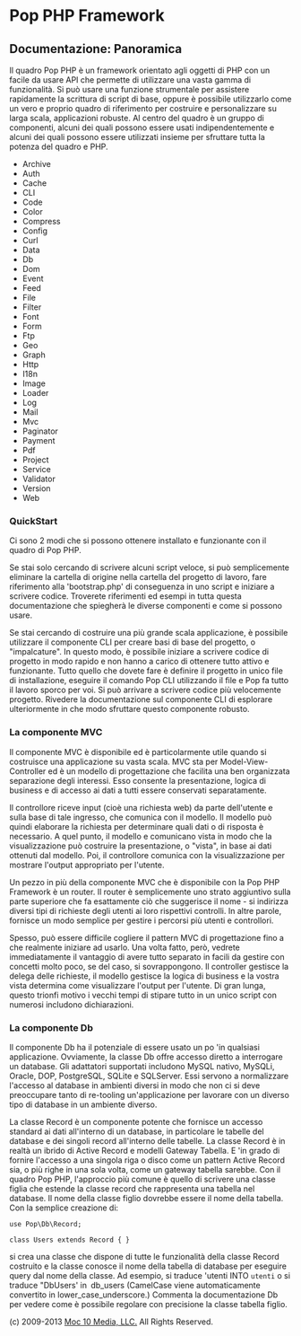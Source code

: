 Pop PHP Framework
=================

Documentazione: Panoramica
--------------------------

Il quadro Pop PHP è un framework orientato agli oggetti di PHP con un
facile da usare API che permette di utilizzare una vasta gamma di
funzionalità. Si può usare una funzione strumentale per assistere
rapidamente la scrittura di script di base, oppure è possibile
utilizzarlo come un vero e proprio quadro di riferimento per costruire e
personalizzare su larga scala, applicazioni robuste. Al centro del
quadro è un gruppo di componenti, alcuni dei quali possono essere usati
indipendentemente e alcuni dei quali possono essere utilizzati insieme
per sfruttare tutta la potenza del quadro e PHP.

-   Archive
-   Auth
-   Cache
-   CLI
-   Code
-   Color
-   Compress
-   Config
-   Curl
-   Data
-   Db
-   Dom
-   Event
-   Feed
-   File
-   Filter
-   Font
-   Form
-   Ftp
-   Geo
-   Graph
-   Http
-   I18n
-   Image
-   Loader
-   Log
-   Mail
-   Mvc
-   Paginator
-   Payment
-   Pdf
-   Project
-   Service
-   Validator
-   Version
-   Web

### QuickStart

Ci sono 2 modi che si possono ottenere installato e funzionante con il
quadro di Pop PHP.

Se stai solo cercando di scrivere alcuni script veloce, si può
semplicemente eliminare la cartella di origine nella cartella del
progetto di lavoro, fare riferimento alla 'bootstrap.php' di conseguenza
in uno script e iniziare a scrivere codice. Troverete riferimenti ed
esempi in tutta questa documentazione che spiegherà le diverse
componenti e come si possono usare.

Se stai cercando di costruire una più grande scala applicazione, è
possibile utilizzare il componente CLI per creare basi di base del
progetto, o "impalcature". In questo modo, è possibile iniziare a
scrivere codice di progetto in modo rapido e non hanno a carico di
ottenere tutto attivo e funzionante. Tutto quello che dovete fare è
definire il progetto in unico file di installazione, eseguire il comando
Pop CLI utilizzando il file e Pop fa tutto il lavoro sporco per voi. Si
può arrivare a scrivere codice più velocemente progetto. Rivedere la
documentazione sul componente CLI di esplorare ulteriormente in che modo
sfruttare questo componente robusto.

### La componente MVC

Il componente MVC è disponibile ed è particolarmente utile quando si
costruisce una applicazione su vasta scala. MVC sta per
Model-View-Controller ed è un modello di progettazione che facilita una
ben organizzata separazione degli interessi. Esso consente la
presentazione, logica di business e di accesso ai dati a tutti essere
conservati separatamente.

Il controllore riceve input (cioè una richiesta web) da parte
dell'utente e sulla base di tale ingresso, che comunica con il modello.
Il modello può quindi elaborare la richiesta per determinare quali dati
o di risposta è necessario. A quel punto, il modello e comunicano vista
in modo che la visualizzazione può costruire la presentazione, o
"vista", in base ai dati ottenuti dal modello. Poi, il controllore
comunica con la visualizzazione per mostrare l'output appropriato per
l'utente.

Un pezzo in più della componente MVC che è disponibile con la Pop PHP
Framework è un router. Il router è semplicemente uno strato aggiuntivo
sulla parte superiore che fa esattamente ciò che suggerisce il nome - si
indirizza diversi tipi di richieste degli utenti ai loro rispettivi
controlli. In altre parole, fornisce un modo semplice per gestire i
percorsi più utenti e controllori.

Spesso, può essere difficile cogliere il pattern MVC di progettazione
fino a che realmente iniziare ad usarlo. Una volta fatto, però, vedrete
immediatamente il vantaggio di avere tutto separato in facili da gestire
con concetti molto poco, se del caso, si sovrappongono. Il controller
gestisce la delega delle richieste, il modello gestisce la logica di
business e la vostra vista determina come visualizzare l'output per
l'utente. Di gran lunga, questo trionfi motivo i vecchi tempi di stipare
tutto in un unico script con numerosi includono dichiarazioni.

### La componente Db

Il componente Db ha il potenziale di essere usato un po 'in qualsiasi
applicazione. Ovviamente, la classe Db offre accesso diretto a interrogare
un database. Gli adattatori supportati includono MySQL nativo, MySQLi,
Oracle, DOP, PostgreSQL, SQLite e SQLServer. Essi servono a normalizzare
l'accesso al database in ambienti diversi in modo che non ci si deve
preoccupare tanto di re-tooling un'applicazione per lavorare con un
diverso tipo di database in un ambiente diverso.

La classe Record è un componente potente che fornisce un accesso standard
ai dati all'interno di un database, in particolare le tabelle del database
e dei singoli record all'interno delle tabelle. La classe Record è in
realtà un ibrido di Active Record e modelli Gateway Tabella. E 'in grado
di fornire l'accesso a una singola riga o disco come un pattern Active
Record sia, o più righe in una sola volta, come un gateway tabella sarebbe.
Con il quadro Pop PHP, l'approccio più comune è quello di scrivere una
classe figlia che estende la classe record che rappresenta una tabella
nel database. Il nome della classe figlio dovrebbe essere il nome della
tabella. Con la semplice creazione di:

    use Pop\Db\Record;

    class Users extends Record { }

si crea una classe che dispone di tutte le funzionalità della classe
Record costruito e la classe conosce il nome della tabella di database
per eseguire query dal nome della classe. Ad esempio, si traduce 'utenti
INTO `utenti` o si traduce "DbUsers' in` `db_users (CamelCase viene
automaticamente convertito in lower_case_underscore.) Commenta la
documentazione Db per vedere come è possibile regolare con precisione la
classe tabella figlio.

\(c) 2009-2013 [Moc 10 Media, LLC.](http://www.moc10media.com) All
Rights Reserved.
